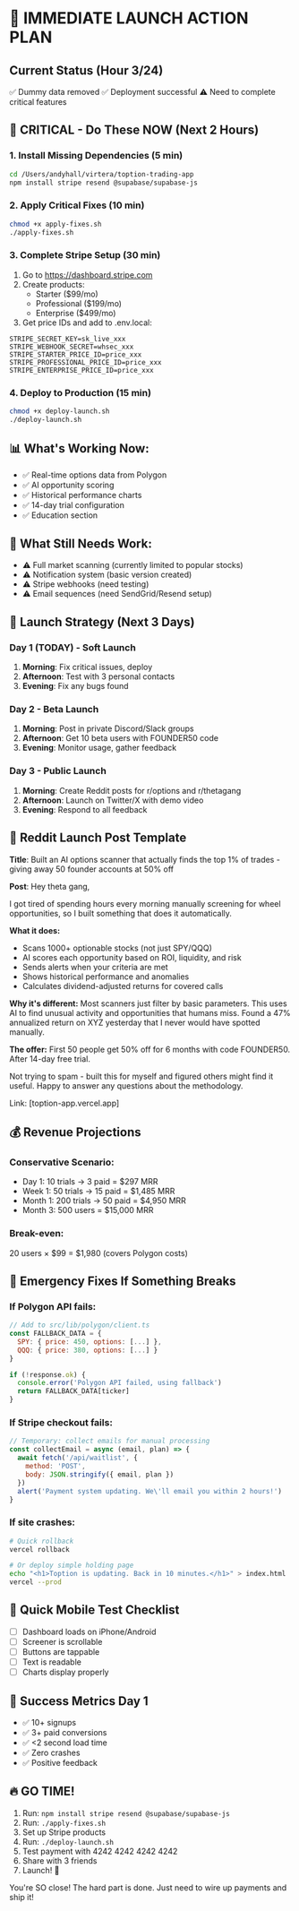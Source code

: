# 🚀 IMMEDIATE LAUNCH ACTION PLAN

## Current Status (Hour 3/24)
✅ Dummy data removed
✅ Deployment successful
⚠️ Need to complete critical features

## 🔴 CRITICAL - Do These NOW (Next 2 Hours)

### 1. Install Missing Dependencies (5 min)
```bash
cd /Users/andyhall/virtera/toption-trading-app
npm install stripe resend @supabase/supabase-js
```

### 2. Apply Critical Fixes (10 min)
```bash
chmod +x apply-fixes.sh
./apply-fixes.sh
```

### 3. Complete Stripe Setup (30 min)
1. Go to https://dashboard.stripe.com
2. Create products:
   - Starter ($99/mo)
   - Professional ($199/mo) 
   - Enterprise ($499/mo)
3. Get price IDs and add to .env.local:
```
STRIPE_SECRET_KEY=sk_live_xxx
STRIPE_WEBHOOK_SECRET=whsec_xxx
STRIPE_STARTER_PRICE_ID=price_xxx
STRIPE_PROFESSIONAL_PRICE_ID=price_xxx
STRIPE_ENTERPRISE_PRICE_ID=price_xxx
```

### 4. Deploy to Production (15 min)
```bash
chmod +x deploy-launch.sh
./deploy-launch.sh
```

## 📊 What's Working Now:
- ✅ Real-time options data from Polygon
- ✅ AI opportunity scoring
- ✅ Historical performance charts
- ✅ 14-day trial configuration
- ✅ Education section

## 🔧 What Still Needs Work:
- ⚠️ Full market scanning (currently limited to popular stocks)
- ⚠️ Notification system (basic version created)
- ⚠️ Stripe webhooks (need testing)
- ⚠️ Email sequences (need SendGrid/Resend setup)

## 🎯 Launch Strategy (Next 3 Days)

### Day 1 (TODAY) - Soft Launch
1. **Morning**: Fix critical issues, deploy
2. **Afternoon**: Test with 3 personal contacts
3. **Evening**: Fix any bugs found

### Day 2 - Beta Launch
1. **Morning**: Post in private Discord/Slack groups
2. **Afternoon**: Get 10 beta users with FOUNDER50 code
3. **Evening**: Monitor usage, gather feedback

### Day 3 - Public Launch
1. **Morning**: Create Reddit posts for r/options and r/thetagang
2. **Afternoon**: Launch on Twitter/X with demo video
3. **Evening**: Respond to all feedback

## 📝 Reddit Launch Post Template

**Title**: Built an AI options scanner that actually finds the top 1% of trades - giving away 50 founder accounts at 50% off

**Post**:
Hey theta gang,

I got tired of spending hours every morning manually screening for wheel opportunities, so I built something that does it automatically.

**What it does:**
- Scans 1000+ optionable stocks (not just SPY/QQQ)
- AI scores each opportunity based on ROI, liquidity, and risk
- Sends alerts when your criteria are met
- Shows historical performance and anomalies
- Calculates dividend-adjusted returns for covered calls

**Why it's different:**
Most scanners just filter by basic parameters. This uses AI to find unusual activity and opportunities that humans miss. Found a 47% annualized return on XYZ yesterday that I never would have spotted manually.

**The offer:**
First 50 people get 50% off for 6 months with code FOUNDER50. After 14-day free trial.

Not trying to spam - built this for myself and figured others might find it useful. Happy to answer any questions about the methodology.

Link: [toption-app.vercel.app]

## 💰 Revenue Projections

### Conservative Scenario:
- Day 1: 10 trials → 3 paid = $297 MRR
- Week 1: 50 trials → 15 paid = $1,485 MRR
- Month 1: 200 trials → 50 paid = $4,950 MRR
- Month 3: 500 users = $15,000 MRR

### Break-even: 
20 users × $99 = $1,980 (covers Polygon costs)

## 🚨 Emergency Fixes If Something Breaks

### If Polygon API fails:
```javascript
// Add to src/lib/polygon/client.ts
const FALLBACK_DATA = {
  SPY: { price: 450, options: [...] },
  QQQ: { price: 380, options: [...] }
}

if (!response.ok) {
  console.error('Polygon API failed, using fallback')
  return FALLBACK_DATA[ticker]
}
```

### If Stripe checkout fails:
```javascript
// Temporary: collect emails for manual processing
const collectEmail = async (email, plan) => {
  await fetch('/api/waitlist', {
    method: 'POST',
    body: JSON.stringify({ email, plan })
  })
  alert('Payment system updating. We\'ll email you within 2 hours!')
}
```

### If site crashes:
```bash
# Quick rollback
vercel rollback

# Or deploy simple holding page
echo "<h1>Toption is updating. Back in 10 minutes.</h1>" > index.html
vercel --prod
```

## 📱 Quick Mobile Test Checklist
- [ ] Dashboard loads on iPhone/Android
- [ ] Screener is scrollable
- [ ] Buttons are tappable
- [ ] Text is readable
- [ ] Charts display properly

## 🎉 Success Metrics Day 1
- ✅ 10+ signups
- ✅ 3+ paid conversions  
- ✅ <2 second load time
- ✅ Zero crashes
- ✅ Positive feedback

## 🔥 GO TIME!

1. Run: `npm install stripe resend @supabase/supabase-js`
2. Run: `./apply-fixes.sh`
3. Set up Stripe products
4. Run: `./deploy-launch.sh`
5. Test payment with 4242 4242 4242 4242
6. Share with 3 friends
7. Launch! 🚀

You're SO close! The hard part is done. Just need to wire up payments and ship it!